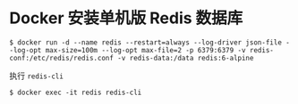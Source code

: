 # Docker 安装单机版 Redis 数据库

```shell
$ docker run -d --name redis --restart=always --log-driver json-file --log-opt max-size=100m --log-opt max-file=2 -p 6379:6379 -v redis-conf:/etc/redis/redis.conf -v redis-data:/data redis:6-alpine
```

执行 `redis-cli`

```shell
$ docker exec -it redis redis-cli
```
